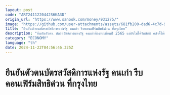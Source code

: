 ```yaml
---
layout: post
code: "ART2411220442S6KA3D"
origin_url: "https://www.sanook.com/money/931275/"
image: "https://github.com/user-attachments/assets/681fb200-dad6-4c7d-9364-153dc885d556"
title: "ยืนยันตัวตนบัตรสวัสดิการแห่งรัฐ คนเก่า รีบคอนเฟิร์มสิทธิด่วน ที่กรุงไทย"
description: "ยืนยันตัวตน บัตรสวัสดิการแห่งรัฐ คนเก่าที่ลงทะเบียนปี 2565 แต่ยังไม่ได้รับสิทธิ คลังจี้ให้ยืนยันตัวตนผ่านธนาคารกรุงไทยเพื่อรักษาสิทธิไว้ภายในวันที่ 26 ธ.ค. 67"
category: "ECONOMY"
language: "th"
date: 2024-11-22T04:56:46.325Z
---
```


# ยืนยันตัวตนบัตรสวัสดิการแห่งรัฐ คนเก่า รีบคอนเฟิร์มสิทธิด่วน ที่กรุงไทย